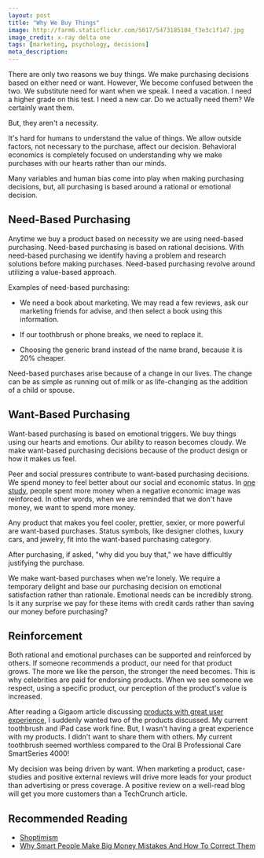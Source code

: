 ```yaml
---
layout: post
title: "Why We Buy Things"
image: http://farm6.staticflickr.com/5017/5473185104_f3e3c1f147.jpg
image_credit: x-ray delta one
tags: [marketing, psychology, decisions]
meta_description: 
---
```


There are only two reasons we buy things. We make purchasing decisions based on either need or want. However, We become confused between the two. 
We substitute need for want when we speak. I need a vacation. I need a higher grade on this test. I need a new car. Do we actually need them? We certainly want them. 

But, they aren't a necessity.

It's hard for humans to understand the value of things. We allow outside factors, not necessary to the purchase, affect our decision. Behavioral economics is completely focused on understanding why we make purchases with our hearts rather than our minds.

Many variables and human bias come into play when making purchasing decisions, but, all purchasing is based around a rational or emotional decision.

## Need-Based Purchasing

Anytime we buy a product based on necessity we are using need-based purchasing. Need-based purchasing is based on rational decisions. With need-based purchasing we identify having a problem and research solutions before making purchases. Need-based purchasing revolve around utilizing a value-based approach.

Examples of need-based purchasing:

* We need a book about marketing. We may read a few reviews, ask our marketing friends for advise, and then select a book using this information.

* If our toothbrush or phone breaks, we need to replace it.

* Choosing the generic brand instead of the name brand, because it is 20% cheaper.

Need-based purchases arise because of a change in our lives. The change can be as simple as running out of milk or as life-changing as the addition of a child or spouse.

## Want-Based Purchasing

Want-based purchasing is based on emotional triggers. We buy things using our hearts and emotions. Our ability to reason becomes cloudy. We make want-based purchasing decisions because of the product design or how it makes us feel.

Peer and social pressures contribute to want-based purchasing decisions. We spend money to feel better about our social and economic status. In [one study][3], people spent more money when a negative economic image was reinforced. In other words, when we are reminded that we don't have money, we want to spend more money.

Any product that makes you feel cooler, prettier, sexier, or more powerful are want-based purchases. Status symbols, like designer clothes, luxury cars, and jewelry, fit into the want-based purchasing category.

After purchasing, if asked, "why did you buy that," we have difficultly justifying the purchase. 

We make want-based purchases when we're lonely. We require a temporary delight and base our purchasing decision on emotional satisfaction rather than rationale. Emotional needs can be incredibly strong. Is it any surprise we pay for these items with credit cards rather than saving our money before purchasing?

## Reinforcement
Both rational and emotional purchases can be supported and reinforced by others. If someone recommends a product, our need for that product grows. The more we like the person, the stronger the need becomes. This is why celebrities are paid for endorsing products. When we see someone we respect, using a specific product, our perception of the product's value is increased.

After reading a Gigaom article discussing [products with great user experience][1], I suddenly wanted two of the products discussed. My current toothbrush and iPad case work fine. But, I wasn't having a great experience with my products. I didn't want to share them with others. My current toothbrush seemed worthless compared to the Oral B Professional Care SmartSeries 4000!

My decision was being driven by want. When marketing a product, case-studies and positive external reviews will drive more leads for your product than advertising or press coverage. A positive review on a well-read blog will get you more customers than a TechCrunch article.

## Recommended Reading

* [Shoptimism][5]
* [Why Smart People Make Big Money Mistakes And How To Correct Them][4]

[1]: http://gigaom.com/2012/12/16/five-products-that-get-the-user-experience-right/
[2]: http://en.wikipedia.org/wiki/Behavioral_economics
[3]: http://pss.sagepub.com/content/early/2011/11/04/0956797611419519.abstract?rss=1
[4]: http://www.amazon.com/gp/product/0684859386/ref=as_li_ss_tl?ie=UTF8&camp=1789&creative=390957&creativeASIN=0684859386&linkCode=as2&tag=breharsblo-20
[5]: http://www.amazon.com/gp/product/0743296257/ref=as_li_ss_tl?ie=UTF8&camp=1789&creative=390957&creativeASIN=0743296257&linkCode=as2&tag=breharsblo-20
